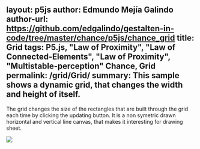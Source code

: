 layout: p5js
author: Edmundo Mejía Galindo
author-url: https://github.com/edgalindo/gestalten-in-code/tree/master/chance/p5js/chance_grid
title: Grid
tags: P5.js, "Law of Proximity", "Law of Connected-Elements", "Law of Proximity", "Multistable-perception" Chance, Grid
permalink: /grid/Grid/
summary: This sample shows a dynamic grid, that changes the width and height of itself.  
---

The grid changes the size of the rectangles that are built through the grid each time by clicking the updating button. It is a non symetric drawn horizontal and vertical line canvas, that makes it interesting for drawing sheet.  

![](http://www2.pic-upload.de/img/32318239/symetry.jpg)
